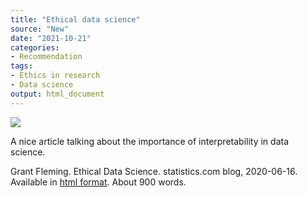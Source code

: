 ```yaml
---
title: "Ethical data science"
source: "New"
date: "2021-10-21"
categories:
- Recommendation
tags:
- Ethics in research
- Data science
output: html_document
---
```


![](http://www.pmean.com/new-images/21/ethical-data-science-01.png)

A nice article talking about the importance of interpretability in data science.

<!--more-->

Grant Fleming. Ethical Data Science. statistics.com blog, 2020-06-16. Available in [html format][fle1]. About 900 words.

[fle1]: https://www.statistics.com/ethical-data-science/
